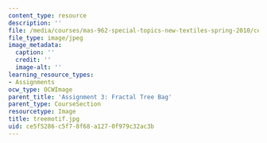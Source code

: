 ```yaml
---
content_type: resource
description: ''
file: /media/courses/mas-962-special-topics-new-textiles-spring-2010/ce5f5286c5f78f68a1270f979c32ac3b_treemotif.jpg
file_type: image/jpeg
image_metadata:
  caption: ''
  credit: ''
  image-alt: ''
learning_resource_types:
- Assignments
ocw_type: OCWImage
parent_title: 'Assignment 3: Fractal Tree Bag'
parent_type: CourseSection
resourcetype: Image
title: treemotif.jpg
uid: ce5f5286-c5f7-8f68-a127-0f979c32ac3b
---
```

